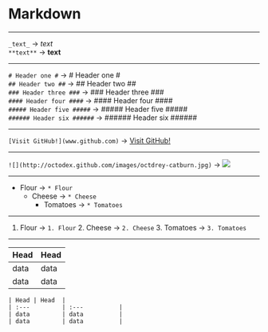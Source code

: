 # Markdown

----------


`_text_` 		-> _text_<br />
`**text**` 	-> **text**


----------


`# Header one #` -> # Header one #<br />
`## Header two ##` -> ## Header two ##<br />
`### Header three ###` -> ### Header three ###<br />
`#### Header four ####` -> #### Header four ####<br />
`##### Header five #####` -> ##### Header five #####<br />
`###### Header six ######` -> ###### Header six ######

----------


`[Visit GitHub!](www.github.com)` -> [Visit GitHub!](www.github.com)

----------


`![](http://octodex.github.com/images/octdrey-catburn.jpg)` -> ![](http://fc01.deviantart.net/fs29/f/2009/238/d/8/Small_50x50__png_clock_pic_by_counter_countdown_ip.png)

----------


* Flour -> `* Flour`
	* Cheese -> `* Cheese`
		* Tomatoes -> `* Tomatoes`

----------

1. Flour -> `1. Flour`
	2. Cheese -> `2. Cheese`
		3. Tomatoes -> `3. Tomatoes`


----------

| Head	| Head 	|	
| :---	| :---	|
| data	| data	|
| data	| data	|

`| Head	| Head 	|`<br />
`| :---			| :---			|`<br />
`| data			| data			|`<br />
`| data			| data			|`<br />